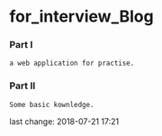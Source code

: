 # for_interview_Blog
### Part I
    a web application for practise.

### Part II
    Some basic kownledge.

last change: 2018-07-21 17:21